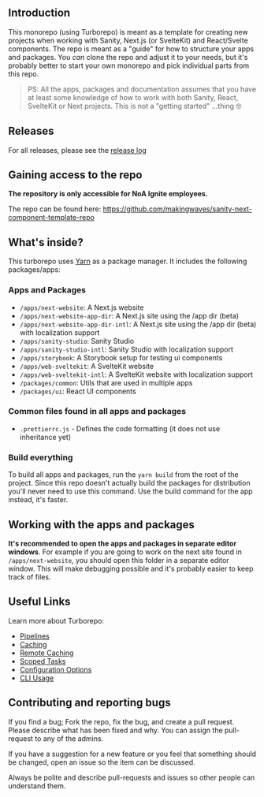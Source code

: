 ## Introduction

This monorepo (using Turborepo) is meant as a template for creating new projects when working with Sanity, Next.js (or SvelteKit) and React/Svelte components. The repo is meant as a "guide" for how to structure your apps and packages. You _can_ clone the repo and adjust it to your needs, but it's probably better to start your own monorepo and pick individual parts from this repo.

> PS: All the apps, packages and documentation assumes that you have at least some knowledge of how to work with both Sanity, React, SvelteKit or Next projects. This is not a "getting started" ...thing 🤓

## Releases

For all releases, please see the [release log](https://github.com/makingwaves/sanity-next-component-template-repo/blob/main/releases.md)

## Gaining access to the repo

**The repository is only accessible for NoA Ignite employees.**

The repo can be found here: https://github.com/makingwaves/sanity-next-component-template-repo

## What's inside?

This turborepo uses [Yarn](https://classic.yarnpkg.com/) as a package manager. It includes the following packages/apps:

### Apps and Packages

-   `/apps/next-website`: A Next.js website
-   `/apps/next-website-app-dir`: A Next.js site using the /app dir (beta)
-   `/apps/next-website-app-dir-intl`: A Next.js site using the /app dir (beta) with localization support
-   `/apps/sanity-studio`: Sanity Studio
-   `/apps/sanity-studio-intl`: Sanity Studio with localization support
-   `/apps/storybook`: A Storybook setup for testing ui components
-   `/apps/web-sveltekit`: A SvelteKit website
-   `/apps/web-sveltekit-intl`: A SvelteKit website with localization support
-   `/packages/common`: Utils that are used in multiple apps
-   `/packages/ui`: React UI components

### Common files found in all apps and packages

-   `.prettierrc.js` - Defines the code formatting (it does not use inheritance yet)

### Build everything

To build all apps and packages, run the `yarn build` from the root of the project. Since this repo doesn't actually build the packages for distribution you'll never need to use this command. Use the build command for the app instead, it's faster.

## Working with the apps and packages

**It's recommended to open the apps and packages in separate editor windows**. For example if you are going to work on the next site found in `/apps/next-website`, you should open this folder in a separate editor window. This will make debugging possible and it's probably easier to keep track of files.

## Useful Links

Learn more about Turborepo:

-   [Pipelines](https://turborepo.org/docs/core-concepts/pipelines)
-   [Caching](https://turborepo.org/docs/core-concepts/caching)
-   [Remote Caching](https://turborepo.org/docs/core-concepts/remote-caching)
-   [Scoped Tasks](https://turborepo.org/docs/core-concepts/scopes)
-   [Configuration Options](https://turborepo.org/docs/reference/configuration)
-   [CLI Usage](https://turborepo.org/docs/reference/command-line-reference)

## Contributing and reporting bugs

If you find a bug; Fork the repo, fix the bug, and create a pull request. Please describe what has been fixed and why. You can assign the pull-request to any of the admins.

If you have a suggestion for a new feature or you feel that something should be changed, open an issue so the item can be discussed.

Always be polite and describe pull-requests and issues so other people can understand them.
